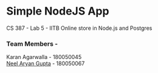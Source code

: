 # Simple NodeJS App

CS 387 - Lab 5 - IITB Online store in Node.js and Postgres

### Team Members  -

Karan Agarwalla - 180050045\
[Neel Aryan Gupta](https://www.cse.iitb.ac.in/~neelaryan) - 180050067  
